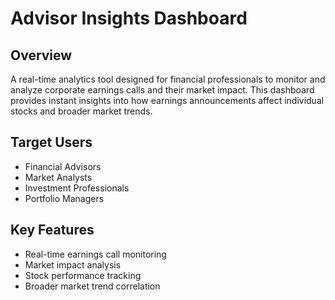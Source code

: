 # Advisor Insights Dashboard

## Overview

A real-time analytics tool designed for financial professionals to monitor and analyze corporate earnings calls and their market impact. This dashboard provides instant insights into how earnings announcements affect individual stocks and broader market trends.

## Target Users

- Financial Advisors
- Market Analysts
- Investment Professionals
- Portfolio Managers

## Key Features

- Real-time earnings call monitoring
- Market impact analysis
- Stock performance tracking
- Broader market trend correlation
